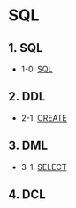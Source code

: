 # SQL

## 1. SQL

- 1-0. [SQL](https://github.com/gimhanul/TIL/blob/master/SQL/SQL.md)



## 2. DDL

- 2-1. [CREATE]()

## 3. DML

- 3-1. [SELECT](https://github.com/gimhanul/TIL/blob/master/SQL/DML/SELECT.md)


## 4. DCL